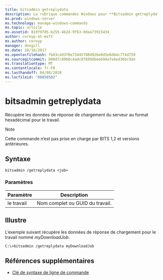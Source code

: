 ```yaml
---
title: bitsadmin getreplydata
description: La rubrique commandes Windows pour **Bitsadmin getreplydata**, qui récupère les données de réponse de chargement du serveur au format hexadécimal pour le travail.
ms.prod: windows-server
ms.technology: manage-windows-commands
ms.topic: article
ms.assetid: 819f97d5-b255-4b2d-9f63-0daa73915434
author: coreyp-at-msft
ms.author: coreyp
manager: dongill
ms.date: 10/16/2017
ms.openlocfilehash: fb83ca93f8e73445788d926e0d5e6db4c774d759
ms.sourcegitcommit: b00d7c8968c4adc8f699dbee694afe6ed36bc9de
ms.translationtype: MT
ms.contentlocale: fr-FR
ms.lasthandoff: 04/08/2020
ms.locfileid: "80850502"
---
```

# <a name="bitsadmin-getreplydata"></a>bitsadmin getreplydata

Récupère les données de réponse de chargement du serveur au format hexadécimal pour le travail.

> [!NOTE]
> Cette commande n’est pas prise en charge par BITS 1,2 et versions antérieures.

## <a name="syntax"></a>Syntaxe

```
bitsadmin /getreplydata <job>
```

### <a name="parameters"></a>Paramètres

| Paramètre | Description |
| -------------- | -------------- |
| le travail | Nom complet ou GUID du travail. |

## <a name="examples"></a><a name=BKMK_examples></a>Illustre

L’exemple suivant récupère les données de réponse de chargement pour le travail nommé *myDownloadJob*.

```
C:\>bitsadmin /getreplydata myDownloadJob
```

## <a name="additional-references"></a>Références supplémentaires

- [Clé de syntaxe de ligne de commande](command-line-syntax-key.md)